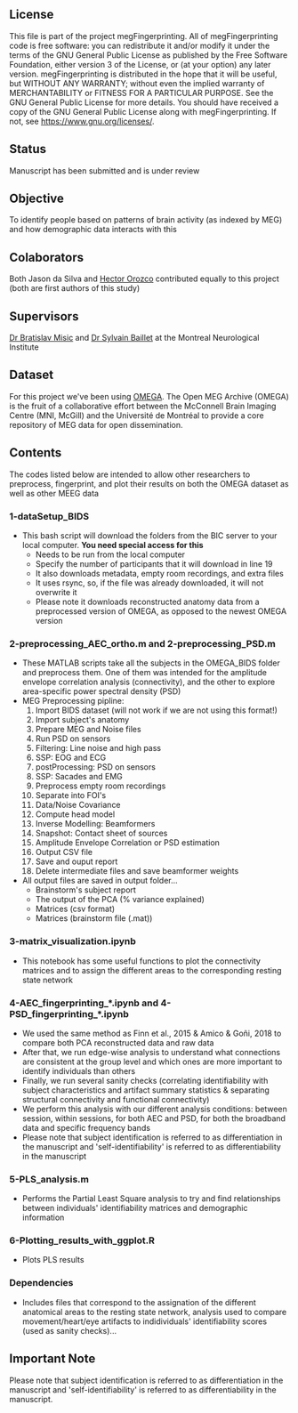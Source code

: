 ## License  
This file is part of the project megFingerprinting. All of megFingerprinting code is free software: you can redistribute it and/or modify it under the terms of the GNU General Public License as published by the Free Software Foundation, either version 3 of the License, or (at your option) any later version. megFingerprinting is distributed in the hope that it will be useful, but WITHOUT ANY WARRANTY; without even the implied warranty of MERCHANTABILITY or FITNESS FOR A PARTICULAR PURPOSE. See the GNU General Public License for more details. You should have received a copy of the GNU General Public License along with megFingerprinting. If not, see <https://www.gnu.org/licenses/>.

## Status
Manuscript has been submitted and is under review

## Objective
To identify people based on patterns of brain activity (as indexed by  MEG) and how demographic data interacts with this 

## Colaborators
Both Jason da Silva and [Hector Orozco](https://www.linkedin.com/in/hectordorozco/) contributed equally to this project (both are first authors of this study)

## Supervisors
[Dr Bratislav Misic](https://www.mcgill.ca/neuro/research/researchers/bratislav-misic) and [Dr Sylvain Baillet](https://www.mcgill.ca/neuro/research/researchers/baillet) at the Montreal Neurological Institute

## Dataset  
For this project we've been using [OMEGA](https://www.mcgill.ca/bic/resources/omega). The Open MEG Archive (OMEGA) is the fruit of a collaborative effort between the McConnell Brain Imaging Centre (MNI, McGill) and the Université de Montréal to provide a core repository of MEG data for open dissemination.

## Contents
The codes listed below are intended to allow other researchers to preprocess, fingerprint, and plot their results on both the OMEGA dataset as well as other MEEG data

### 1-dataSetup_BIDS
* This bash script will download the folders from the BIC server to your local computer. **You need special access for this**
    * Needs to be run from the local computer
    * Specify the number of participants that it will download in line 19
    * It also downloads metadata, empty room recordings, and extra files
    * It uses rsync, so, if the file was already downloaded, it will not overwrite it
    * Please note it downloads reconstructed anatomy data from a preprocessed version of OMEGA, as opposed to the newest OMEGA version

### 2-preprocessing_AEC_ortho.m and 2-preprocessing_PSD.m
* These MATLAB scripts take all the subjects in the OMEGA_BIDS folder and preprocess them. One of them was intended for the amplitude envelope correlation analysis (connectivity), and the other to explore area-specific power spectral density (PSD) 
* MEG Preprocessing pipline:
    1. Import BIDS dataset (will not work if we are not using this format!)
    2. Import subject's anatomy
    3. Prepare MEG and Noise files
    4. Run PSD on sensors
    5. Filtering: Line noise and high pass
    6. SSP: EOG and ECG
    7. postProcessing: PSD on sensors
    8. SSP: Sacades and EMG
    9. Preprocess empty room recordings
    10. Separate into FOI's
    11. Data/Noise Covariance
    12. Compute head model
    13. Inverse Modelling: Beamformers
    14. Snapshot: Contact sheet of sources
    15. Amplitude Envelope Correlation or PSD estimation
    16. Output CSV file
    17. Save and ouput report
    18. Delete intermediate files and save beamformer weights
* All output files are saved in output folder...
    * Brainstorm's subject report
    * The output of the PCA (% variance explained)
    * Matrices (csv format)
    * Matrices (brainstorm file (.mat))

### 3-matrix_visualization.ipynb
* This notebook has some useful functions to plot the connectivity matrices and to assign the different areas to the corresponding resting state network  

### 4-AEC_fingerprinting_\*.ipynb and 4-PSD_fingerprinting_*\.ipynb
* We used the same method as Finn et al., 2015 & Amico & Goñi, 2018 to compare both PCA reconstructed data and raw data
* After that, we run edge-wise analysis to understand what connections are consistent at the group level and which ones are more important to identify individuals than others
* Finally, we run several sanity checks (correlating identifiability with subject characteristics and artifact summary statistics & separating structural connectivity and functional connectivity)
* We perform this analysis with our different analysis conditions: between session, within sessions, for both AEC and PSD, for both the broadband data and specific frequency bands
* Please note that subject identification is referred to as differentiation in the manuscript and 'self-identifiability' is referred to as differentiability in the manuscript

### 5-PLS_analysis.m
* Performs the Partial Least Square analysis to try and find relationships between individuals' identifiability matrices and demographic information

### 6-Plotting_results_with_ggplot.R
* Plots PLS results

### Dependencies
* Includes files that correspond to the assignation of the different anatomical areas to the resting state network, analysis used to compare movement/heart/eye artifacts to indidividuals' identifiability scores (used as sanity checks)...

## Important Note
Please note that subject identification is referred to as differentiation in the manuscript and 'self-identifiability' is referred to as differentiability in the manuscript.
